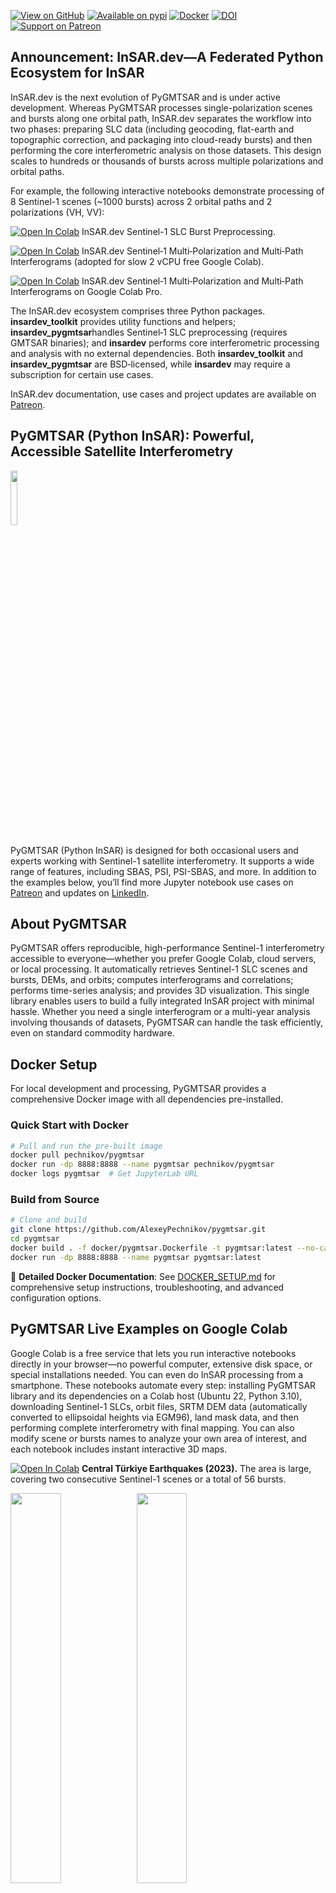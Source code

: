 [![View on GitHub](https://img.shields.io/badge/GitHub-View%20on%20GitHub-blue)](https://github.com/AlexeyPechnikov/pygmtsar)
[![Available on pypi](https://img.shields.io/pypi/v/pygmtsar.svg)](https://pypi.python.org/pypi/pygmtsar/)
[![Docker](https://badgen.net/badge/icon/docker?icon=docker&label)](https://hub.docker.com/r/pechnikov/pygmtsar)
[![DOI](https://zenodo.org/badge/398018212.svg)](https://zenodo.org/badge/latestdoi/398018212)
[![Support on Patreon](https://img.shields.io/badge/Patreon-Support-orange.svg)](https://www.patreon.com/pechnikov)

## Announcement: InSAR.dev—A Federated Python Ecosystem for InSAR

InSAR.dev is the next evolution of PyGMTSAR and is under active development. Whereas PyGMTSAR processes single-polarization scenes and bursts along one orbital path, InSAR.dev separates the workflow into two phases: preparing SLC data (including geocoding, flat-earth and topographic correction, and packaging into cloud-ready bursts) and then performing the core interferometric analysis on those datasets. This design scales to hundreds or thousands of bursts across multiple polarizations and orbital paths.

For example, the following interactive notebooks demonstrate processing of 8 Sentinel-1 scenes (~1000 bursts) across 2 orbital paths and 2 polarizations (VH, VV):

[![Open In Colab](https://colab.research.google.com/assets/colab-badge.svg)](https://colab.research.google.com/drive/1KsHRDz1XVtDWAkJMXK0gdpMiEfHNvXB3?usp=sharing) InSAR.dev Sentinel-1 SLC Burst Preprocessing.

[![Open In Colab](https://colab.research.google.com/assets/colab-badge.svg)](https://colab.research.google.com/drive/156Gvd-0C7DrXWDe1JCSxJyE-s1FyZeDl?usp=sharing) InSAR.dev Sentinel‑1 Multi‑Polarization and Multi‑Path Interferograms (adopted for slow 2 vCPU free Google Colab).

[![Open In Colab](https://colab.research.google.com/assets/colab-badge.svg)](https://colab.research.google.com/drive/1g_mZK6YZ614t45D1zKCO-U_X5E6hfknz?usp=sharing) InSAR.dev Sentinel‑1 Multi‑Polarization and Multi‑Path Interferograms on Google Colab Pro.

The InSAR.dev ecosystem comprises three Python packages. **insardev_toolkit** provides utility functions and helpers; **insardev_pygmtsar**handles Sentinel‑1 SLC preprocessing (requires GMTSAR binaries); and **insardev** performs core interferometric processing and analysis with no external dependencies. Both **insardev_toolkit** and **insardev_pygmtsar** are BSD‑licensed, while **insardev** may require a subscription for certain use cases.

InSAR.dev documentation, use cases and project updates are available on [Patreon](https://www.patreon.com/pechnikov).


## PyGMTSAR (Python InSAR): Powerful, Accessible Satellite Interferometry

<img src="assets/logo.jpg" width="15%" />

PyGMTSAR (Python InSAR) is designed for both occasional users and experts working with Sentinel-1 satellite interferometry. It supports a wide range of features, including SBAS, PSI, PSI-SBAS, and more. In addition to the examples below, you’ll find more Jupyter notebook use cases on [Patreon](https://www.patreon.com/pechnikov) and updates on [LinkedIn](https://www.linkedin.com/in/alexey-pechnikov/).

## About PyGMTSAR

PyGMTSAR offers reproducible, high-performance Sentinel-1 interferometry accessible to everyone—whether you prefer Google Colab, cloud servers, or local processing. It automatically retrieves Sentinel-1 SLC scenes and bursts, DEMs, and orbits; computes interferograms and correlations; performs time-series analysis; and provides 3D visualization. This single library enables users to build a fully integrated InSAR project with minimal hassle. Whether you need a single interferogram or a multi-year analysis involving thousands of datasets, PyGMTSAR can handle the task efficiently, even on standard commodity hardware.

## Docker Setup

For local development and processing, PyGMTSAR provides a comprehensive Docker image with all dependencies pre-installed.

### Quick Start with Docker

```bash
# Pull and run the pre-built image
docker pull pechnikov/pygmtsar
docker run -dp 8888:8888 --name pygmtsar pechnikov/pygmtsar
docker logs pygmtsar  # Get JupyterLab URL
```

### Build from Source

```bash
# Clone and build
git clone https://github.com/AlexeyPechnikov/pygmtsar.git
cd pygmtsar
docker build . -f docker/pygmtsar.Dockerfile -t pygmtsar:latest --no-cache
docker run -dp 8888:8888 --name pygmtsar pygmtsar:latest
```

📖 **Detailed Docker Documentation**: See [DOCKER_SETUP.md](DOCKER_SETUP.md) for comprehensive setup instructions, troubleshooting, and advanced configuration options.

## PyGMTSAR Live Examples on Google Colab

Google Colab is a free service that lets you run interactive notebooks directly in your browser—no powerful computer, extensive disk space, or special installations needed. You can even do InSAR processing from a smartphone. These notebooks automate every step: installing PyGMTSAR library and its dependencies on a Colab host (Ubuntu 22, Python 3.10), downloading Sentinel-1 SLCs, orbit files, SRTM DEM data (automatically converted to ellipsoidal heights via EGM96), land mask data, and then performing complete interferometry with final mapping. You can also modify scene  or bursts names to analyze your own area of interest, and each notebook includes instant interactive 3D maps.

[![Open In Colab](https://colab.research.google.com/assets/colab-badge.svg)](https://colab.research.google.com/drive/1TARVTB7z8goZyEVDRWyTAKJpyuqZxzW2?usp=sharing) **Central Türkiye Earthquakes (2023).** The area is large, covering two consecutive Sentinel-1 scenes or a total of 56 bursts.

<img src="assets/turkie_2023a.jpg" width="40%" /><img src="assets/turkie_2023b.jpg" width="40%" />

[![Open In Colab](https://colab.research.google.com/assets/colab-badge.svg)](https://colab.research.google.com/drive/1dDFG8BoF4WfB6tOF5sAi5mjdBKRbhxHo?usp=sharing) **Pico do Fogo Volcano Eruption, Fogo Island, Cape Verde (2014).** The interferogram for this event is compared to the study *The 2014–2015 eruption of Fogo volcano: Geodetic modeling of Sentinel-1 TOPS interferometry* (*Geophysical Research Letters*, DOI: [10.1002/2015GL066003](https://doi.org/10.1002/2015GL066003)).

<img src="assets/pico_2014a.jpg" width="40%" /><img src="assets/pico_2014b.jpg" width="40%" />

[![Open In Colab](https://colab.research.google.com/assets/colab-badge.svg)](https://colab.research.google.com/drive/1d9RcqBmWIKQDEwJYo8Dh6M4tMjJtvseC?usp=sharing) **La Cumbre Volcano Eruption, Ecuador (2020).** The results compare with the report from Instituto Geofísico, Escuela Politécnica Nacional (IG-EPN) (InSAR software unspecified).

<img src="assets/la_cumbre_2020a.jpg" width="40%" /><img src="assets/la_cumbre_2020b.jpg" width="40%" />

[![Open In Colab](https://colab.research.google.com/assets/colab-badge.svg)](https://colab.research.google.com/drive/1shNGvUlUiXeyV7IcTmDbWaEM6XrB0014?usp=sharing) **Iran–Iraq Earthquake (2017).** The event has been well investigated, and the results compared to outputs from GMTSAR, SNAP, and GAMMA software.

<img src="assets/iran_iraq_2017a.jpg" width="40%" /><img src="assets/iran_iraq_2017b.jpg" width="40%" />

[![Open In Colab](https://colab.research.google.com/assets/colab-badge.svg)](https://colab.research.google.com/drive/1h4XxJZwFfm7EC8NUzl34cCkOVUG2uJr4?usp=sharing) **Imperial Valley Subsidence, CA USA (2015).**  This example is provided in the [GMTSAR project](https://topex.ucsd.edu/gmtsar/downloads/) in the archive file [S1A_Stack_CPGF_T173.tar.gz](http://topex.ucsd.edu/gmtsar/tar/S1A_Stack_CPGF_T173.tar.gz), titled 'Sentinel-1 TOPS Time Series'.

The resulting InSAR velocity map is available as a self-contained web page at: [Imperial_Valley_2015.html](https://insar.dev/ui/Imperial_Valley_2015.html)

<img src="assets/imperial_valley_2015a.jpg" width="40%" /> <img src="assets/imperial_valley_2015b.jpg" width="40%" />

[![Open In Colab](https://colab.research.google.com/assets/colab-badge.svg)](https://colab.research.google.com/drive/1aqAr9KWKzGx9XpVie1M000C3vUxzNDxu?usp=sharing) **Kalkarindji Flooding, NT Australia (2024).** Correlation loss serves to identify flooded areas.

<img src="assets/kalkarindji_2024.jpg" width="80%" />

[![Open In Colab](https://colab.research.google.com/assets/colab-badge.svg)](https://colab.research.google.com/drive/1ipiQGbvUF8duzjZER8v-_R48DSpSmgvQ?usp=sharing) **Golden Valley Subsidence, CA USA (2021).** This example demonstrates the case study 'Antelope Valley Freeway in Santa Clarita, CA,' as detailed in [SAR Technical Series Part 4 Sentinel-1 global velocity layer: Using global InSAR at scale](https://blog.descarteslabs.com/using-global-insar-at-scale) and [Sentinel-1 Technical Series Part 5 Targeted Analysis](https://blog.descarteslabs.com/sentinel-1-targeted-analysis) with a significant subsidence rate 'exceeding 5cm/year in places'.

<img src="assets/golden_valley_2021.jpg" width="80%" />

[![Open In Colab](https://colab.research.google.com/assets/colab-badge.svg)](https://colab.research.google.com/drive/1O3aZtZsTrQIldvCqlVRel13wJRLhmTJt?usp=sharing) **Lake Sarez Landslides, Tajikistan (2017).** The example reproduces the findings shared in the following paper: [Integration of satellite SAR and optical acquisitions for the characterization of the Lake Sarez landslides in Tajikistan](https://www.google.com/url?q=https%3A%2F%2Fwww.researchgate.net%2Fpublication%2F378176884_Integration_of_satellite_SAR_and_optical_acquisitions_for_the_characterization_of_the_Lake_Sarez_landslides_in_Tajikistan).

<img src="assets/lake_sarez_2017.jpg" width="80%" />

[![Open In Colab](https://colab.research.google.com/assets/colab-badge.svg)](https://colab.research.google.com/drive/19PLuebOZ4gaYX5ym1H7SwUbJKfl23qPr?usp=sharing) **Erzincan Elevation, Türkiye (2019).** This example reproduces 29-page ESA document [DEM generation with Sentinel-1 IW](https://step.esa.int/docs/tutorials/S1TBX%20DEM%20generation%20with%20Sentinel-1%20IW%20Tutorial.pdf).

<img src="assets/erzincan_2019.jpg" width="80%" />

## More PyGMTSAR Live Examples on Google Colab

[![Open In Colab](https://colab.research.google.com/assets/colab-badge.svg)](https://colab.research.google.com/drive/1yuuA1ES2ly4QG3hyPg8YYT0nnpGDiQDw?usp=sharing) **Mexico City Subsidence, Mexico (2016).** This example replicates the 29-page ESA manual [TRAINING KIT – HAZA03. LAND SUBSIDENCE WITH SENTINEL-1 using SNAP](https://eo4society.esa.int/wp-content/uploads/2022/01/HAZA03_Land-Subsidence_Mexico-city.pdf).

## PyGMTSAR Live Examples on Google Colab Pro

I share additional InSAR projects on Google Colab Pro through my [Patreon page](https://www.patreon.com/pechnikov). These are ideal for InSAR learners, researchers, and industry professionals tackling challenging projects with large areas, big stacks of interferograms, low-coherence regions, or significant atmospheric delays. You can run these privately shared notebooks online with Colab Pro or locally/on remote servers.

## Projects and Publications Using PyGMTSAR

See the [Projects and Publications](/pubs/README.md) page for real-world projects and academic research applying PyGMTSAR. This is not an exhaustive list—contact me if you’d like your project or publication included.

## Resources

**PyGMTSAR projects and e-books**
Available on [Patreon](https://www.patreon.com/c/pechnikov/shop). Preview versions can be found in this GitHub repo:

- [PyGMTSAR Introduction Preview](https://github.com/AlexeyPechnikov/pygmtsar/blob/pygmtsar2/book/PyGMTSAR_preview.pdf)  
- [PyGMTSAR Gaussian Filtering Preview](https://github.com/AlexeyPechnikov/pygmtsar/blob/pygmtsar2/book/Gaussian_preview.pdf)

<img src="assets/listing.jpg" width="40%" />

**Video Lessons and Notebooks**
Find PyGMTSAR (Python InSAR) video lessons and educational notebooks on [Patreon](https://www.patreon.com/collection/12458) and [YouTube](https://www.youtube.com/channel/UCSEeXKAn9f_bDiTjT6l87Lg).

**PyGMTSAR AI Assistant**
The [PyGMTSAR AI Assistant](https://insar.dev/ai), powered by OpenAI ChatGPT, can explain InSAR theory, guide you through examples, help build an InSAR processing pipeline, and troubleshoot.

<img width="40%" alt="PyGMTSAR AI Assistant" src="assets/ai.jpg" />

**PyGMTSAR on DockerHub**
Run InSAR processing on macOS, Linux, or Windows via [Docker images](https://hub.docker.com/r/pechnikov/pygmtsar).

**PyGMTSAR on PyPI**
Install the library from [PyPI](https://pypi.python.org/pypi/pygmtsar).

**PyGMTSAR Previous Versions**
2023 releases are still on GitHub, PyPI, DockerHub, and Google Colab. Compare PyGMTSAR InSAR with other software by checking out the [PyGMTSAR 2023 Repository](https://github.com/AlexeyPechnikov/pygmtsar/tree/pygmtsar).

© Alexey Pechnikov, 2025
